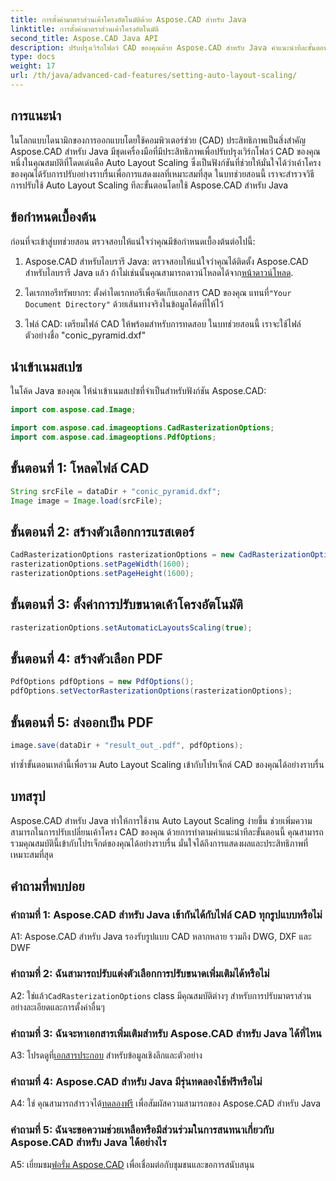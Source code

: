 ```yaml
---
title: การตั้งค่ามาตราส่วนเค้าโครงอัตโนมัติด้วย Aspose.CAD สำหรับ Java
linktitle: การตั้งค่ามาตราส่วนเค้าโครงอัตโนมัติ
second_title: Aspose.CAD Java API
description: ปรับปรุงเวิร์กโฟลว์ CAD ของคุณด้วย Aspose.CAD สำหรับ Java คำแนะนำทีละขั้นตอนนี้จะแนะนำ Auto Layout Scaling เพื่อให้มั่นใจถึงการแสดงผลและประสิทธิภาพที่เหมาะสมที่สุด ดาวน์โหลดไลบรารี ทำตามบทช่วยสอน และปฏิวัติโปรเจ็กต์ CAD ของคุณ
type: docs
weight: 17
url: /th/java/advanced-cad-features/setting-auto-layout-scaling/
---
```

## การแนะนำ

ในโลกแบบไดนามิกของการออกแบบโดยใช้คอมพิวเตอร์ช่วย (CAD) ประสิทธิภาพเป็นสิ่งสำคัญ Aspose.CAD สำหรับ Java มีชุดเครื่องมือที่มีประสิทธิภาพเพื่อปรับปรุงเวิร์กโฟลว์ CAD ของคุณ หนึ่งในคุณสมบัติที่โดดเด่นคือ Auto Layout Scaling ซึ่งเป็นฟังก์ชันที่ช่วยให้มั่นใจได้ว่าเค้าโครงของคุณได้รับการปรับอย่างราบรื่นเพื่อการแสดงผลที่เหมาะสมที่สุด ในบทช่วยสอนนี้ เราจะสำรวจวิธีการปรับใช้ Auto Layout Scaling ทีละขั้นตอนโดยใช้ Aspose.CAD สำหรับ Java

## ข้อกำหนดเบื้องต้น

ก่อนที่จะเข้าสู่บทช่วยสอน ตรวจสอบให้แน่ใจว่าคุณมีข้อกำหนดเบื้องต้นต่อไปนี้:

1.  Aspose.CAD สำหรับไลบรารี Java: ตรวจสอบให้แน่ใจว่าคุณได้ติดตั้ง Aspose.CAD สำหรับไลบรารี Java แล้ว ถ้าไม่เช่นนั้นคุณสามารถดาวน์โหลดได้จาก[หน้าดาวน์โหลด](https://releases.aspose.com/cad/java/).

2.  ไดเรกทอรีทรัพยากร: ตั้งค่าไดเรกทอรีเพื่อจัดเก็บเอกสาร CAD ของคุณ แทนที่`"Your Document Directory"` ด้วยเส้นทางจริงในข้อมูลโค้ดที่ให้ไว้

3. ไฟล์ CAD: เตรียมไฟล์ CAD ให้พร้อมสำหรับการทดสอบ ในบทช่วยสอนนี้ เราจะใช้ไฟล์ตัวอย่างชื่อ "conic_pyramid.dxf"

## นำเข้าเนมสเปซ

ในโค้ด Java ของคุณ ให้นำเข้าเนมสเปซที่จำเป็นสำหรับฟังก์ชัน Aspose.CAD:

```java
import com.aspose.cad.Image;

import com.aspose.cad.imageoptions.CadRasterizationOptions;
import com.aspose.cad.imageoptions.PdfOptions;
```

## ขั้นตอนที่ 1: โหลดไฟล์ CAD

```java
String srcFile = dataDir + "conic_pyramid.dxf";
Image image = Image.load(srcFile);
```

## ขั้นตอนที่ 2: สร้างตัวเลือกการแรสเตอร์

```java
CadRasterizationOptions rasterizationOptions = new CadRasterizationOptions();
rasterizationOptions.setPageWidth(1600);
rasterizationOptions.setPageHeight(1600);
```

## ขั้นตอนที่ 3: ตั้งค่าการปรับขนาดเค้าโครงอัตโนมัติ

```java
rasterizationOptions.setAutomaticLayoutsScaling(true);
```

## ขั้นตอนที่ 4: สร้างตัวเลือก PDF

```java
PdfOptions pdfOptions = new PdfOptions();
pdfOptions.setVectorRasterizationOptions(rasterizationOptions);
```

## ขั้นตอนที่ 5: ส่งออกเป็น PDF

```java
image.save(dataDir + "result_out_.pdf", pdfOptions);
```

ทำซ้ำขั้นตอนเหล่านี้เพื่อรวม Auto Layout Scaling เข้ากับโปรเจ็กต์ CAD ของคุณได้อย่างราบรื่น

## บทสรุป

Aspose.CAD สำหรับ Java ทำให้การใช้งาน Auto Layout Scaling ง่ายขึ้น ช่วยเพิ่มความสามารถในการปรับเปลี่ยนเค้าโครง CAD ของคุณ ด้วยการทำตามคำแนะนำทีละขั้นตอนนี้ คุณสามารถรวมคุณสมบัตินี้เข้ากับโปรเจ็กต์ของคุณได้อย่างราบรื่น มั่นใจได้ถึงการแสดงผลและประสิทธิภาพที่เหมาะสมที่สุด

## คำถามที่พบบ่อย

### คำถามที่ 1: Aspose.CAD สำหรับ Java เข้ากันได้กับไฟล์ CAD ทุกรูปแบบหรือไม่

A1: Aspose.CAD สำหรับ Java รองรับรูปแบบ CAD หลากหลาย รวมถึง DWG, DXF และ DWF

### คำถามที่ 2: ฉันสามารถปรับแต่งตัวเลือกการปรับขนาดเพิ่มเติมได้หรือไม่

 A2: ใช่แล้ว`CadRasterizationOptions` class มีคุณสมบัติต่างๆ สำหรับการปรับมาตราส่วนอย่างละเอียดและการตั้งค่าอื่นๆ

### คำถามที่ 3: ฉันจะหาเอกสารเพิ่มเติมสำหรับ Aspose.CAD สำหรับ Java ได้ที่ไหน

 A3: โปรดดูที่[เอกสารประกอบ](https://reference.aspose.com/cad/java/) สำหรับข้อมูลเชิงลึกและตัวอย่าง

### คำถามที่ 4: Aspose.CAD สำหรับ Java มีรุ่นทดลองใช้ฟรีหรือไม่

 A4: ใช่ คุณสามารถสำรวจได้[ทดลองฟรี](https://releases.aspose.com/) เพื่อสัมผัสความสามารถของ Aspose.CAD สำหรับ Java

### คำถามที่ 5: ฉันจะขอความช่วยเหลือหรือมีส่วนร่วมในการสนทนาเกี่ยวกับ Aspose.CAD สำหรับ Java ได้อย่างไร

A5: เยี่ยมชม[ฟอรั่ม Aspose.CAD](https://forum.aspose.com/c/cad/19) เพื่อเชื่อมต่อกับชุมชนและขอการสนับสนุน